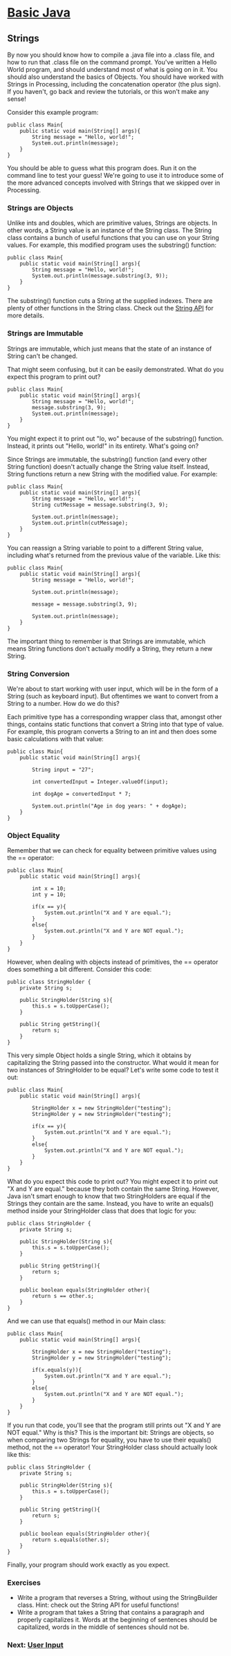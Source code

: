 #  [Basic Java](index.jsp)

## Strings

By now you should know how to compile a .java file into a .class file, and how
to run that .class file on the command prompt. You've written a Hello World
program, and should understand most of what is going on in it. You should also
understand the basics of Objects. You should have worked with Strings in
Processing, including the concatenation operator (the plus sign). If you
haven't, go back and review the tutorials, or this won't make any sense!

Consider this example program:

    
    
    public class Main{
    	public static void main(String[] args){
    		String message = "Hello, world!";
    		System.out.println(message);
    	}
    }
    

You should be able to guess what this program does. Run it on the command line
to test your guess! We're going to use it to introduce some of the more
advanced concepts involved with Strings that we skipped over in Processing.

### Strings are Objects

Unlike ints and doubles, which are primitive values, Strings are objects. In
other words, a String value is an instance of the String class. The String
class contains a bunch of useful functions that you can use on your String
values. For example, this modified program uses the substring() function:

    
    
    public class Main{
    	public static void main(String[] args){
    		String message = "Hello, world!";
    		System.out.println(message.substring(3, 9));
    	}
    }
    

The substring() function cuts a String at the supplied indexes. There are
plenty of other functions in the String class. Check out the [String
API](http://docs.oracle.com/javase/7/docs/api/java/lang/String.html) for more
details.

### Strings are Immutable

Strings are immutable, which just means that the state of an instance of
String can't be changed.

That might seem confusing, but it can be easily demonstrated. What do you
expect this program to print out?

    
    
    public class Main{
    	public static void main(String[] args){
    		String message = "Hello, world!";
    		message.substring(3, 9);
    		System.out.println(message);
    	}
    }
    

You might expect it to print out "lo, wo" because of the substring() function.
Instead, it prints out "Hello, world!" in its entirety. What's going on?

Since Strings are immutable, the substring() function (and every other String
function) doesn't actually change the String value itself. Instead, String
functions return a new String with the modified value. For example:

    
    
    public class Main{
    	public static void main(String[] args){
    		String message = "Hello, world!";
    		String cutMessage = message.substring(3, 9);
    		
    		System.out.println(message);
    		System.out.println(cutMessage);
    	}
    }
    

You can reassign a String variable to point to a different String value,
including what's returned from the previous value of the variable. Like this:

    
    
    public class Main{
    	public static void main(String[] args){
    		String message = "Hello, world!";
    		
    		System.out.println(message);
    		
    		message = message.substring(3, 9);
    		
    		System.out.println(message);
    	}
    }
    

The important thing to remember is that Strings are immutable, which means
String functions don't actually modify a String, they return a new String.

### String Conversion

We're about to start working with user input, which will be in the form of a
String (such as keyboard input). But oftentimes we want to convert from a
String to a number. How do we do this?

Each primitive type has a corresponding wrapper class that, amongst other
things, contains static functions that convert a String into that type of
value. For example, this program converts a String to an int and then does
some basic calculations with that value:

    
    
    public class Main{
    	public static void main(String[] args){
    		
    		String input = "27";
    		
    		int convertedInput = Integer.valueOf(input);
    		
    		int dogAge = convertedInput * 7;
    		
    		System.out.println("Age in dog years: " + dogAge);
    	}
    }
    

### Object Equality

Remember that we can check for equality between primitive values using the ==
operator:

    
    
    public class Main{
    	public static void main(String[] args){
    		
    		int x = 10;
    		int y = 10;
    		
    		if(x == y){
    			System.out.println("X and Y are equal.");
    		}
    		else{
    			System.out.println("X and Y are NOT equal.");
    		}
    	}
    }
    

However, when dealing with objects instead of primitives, the == operator does
something a bit different. Consider this code:

    
    
    
    public class StringHolder {
    	private String s;
    	
    	public StringHolder(String s){
    		this.s = s.toUpperCase();
    	}
    	
    	public String getString(){
    		return s;
    	}
    }
    
    

This very simple Object holds a single String, which it obtains by
capitalizing the String passed into the constructor. What would it mean for
two instances of StringHolder to be equal? Let's write some code to test it
out:

    
    
    public class Main{
    	public static void main(String[] args){
    		
    		StringHolder x = new StringHolder("testing");
    		StringHolder y = new StringHolder("testing");
    		
    		if(x == y){
    			System.out.println("X and Y are equal.");
    		}
    		else{
    			System.out.println("X and Y are NOT equal.");
    		}
    	}
    }
    

What do you expect this code to print out? You might expect it to print out "X
and Y are equal." because they both contain the same String. However, Java
isn't smart enough to know that two StringHolders are equal if the Strings
they contain are the same. Instead, you have to write an equals() method
inside your StringHolder class that does that logic for you:

    
    
    public class StringHolder {
    	private String s;
    	
    	public StringHolder(String s){
    		this.s = s.toUpperCase();
    	}
    	
    	public String getString(){
    		return s;
    	}
    	
    	public boolean equals(StringHolder other){
    		return s == other.s;
    	}
    }
    

And we can use that equals() method in our Main class:

    
    
    public class Main{
    	public static void main(String[] args){
    		
    		StringHolder x = new StringHolder("testing");
    		StringHolder y = new StringHolder("testing");
    		
    		if(x.equals(y)){
    			System.out.println("X and Y are equal.");
    		}
    		else{
    			System.out.println("X and Y are NOT equal.");
    		}
    	}
    }
    

If you run that code, you'll see that the program still prints out "X and Y
are NOT equal." Why is this? This is the important bit: Strings are objects,
so when comparing two Strings for equality, you have to use their equals()
method, not the == operator! Your StringHolder class should actually look like
this:

    
    
    public class StringHolder {
    	private String s;
    	
    	public StringHolder(String s){
    		this.s = s.toUpperCase();
    	}
    	
    	public String getString(){
    		return s;
    	}
    	
    	public boolean equals(StringHolder other){
    		return s.equals(other.s);
    	}
    }
    

Finally, your program should work exactly as you expect.

### Exercises

  * Write a program that reverses a String, without using the StringBuilder class. Hint: check out the String API for useful functions!
  * Write a program that takes a String that contains a paragraph and properly capitalizes it. Words at the beginning of sentences should be capitalized, words in the middle of sentences should not be.

###  Next: [User Input](UserInput.jsp)
